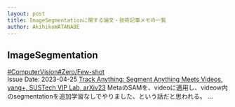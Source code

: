 ```yaml
---
layout: post
title: ImageSegmentationに関する論文・技術記事メモの一覧
author: AkihikoWATANABE
---
```

## ImageSegmentation
<div class="visible-content">
<a class="button" href="articles/ComputerVision.html">#ComputerVision</a><a class="button" href="articles/Zero_Few-shot.html">#Zero/Few-shot</a><br><span class="issue_date">Issue Date: 2023-04-25</span>
<a href="https://github.com/AkihikoWatanabe/paper_notes/issues/535">Track Anything: Segment Anything Meets Videos, yang+, SUSTech VIP Lab, arXiv23</a>
<span class="snippet">MetaのSAMを、videoに適用し、videow内のsegmentationを追加学習なしでやりました、という話だと思われる。 ...</span>
</div>
